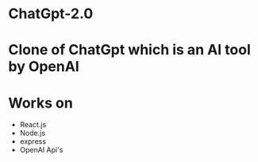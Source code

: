 # ChatGpt-2.0

# Clone of ChatGpt which is an AI tool by OpenAI

# Works on 

* React.js
* Node.js
* express
* OpenAI Api's
